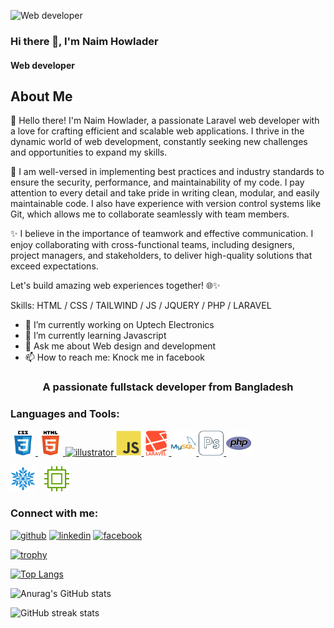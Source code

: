 ![Web developer]([https://www.google.com/url?sa=i&url=https%3A%2F%2Fwww.fegno.com%2Fsolutions%2Fweb-development-company-in-kochi%2F&psig=AOvVaw0Ledqg4MeEkyQAazHfVqsM&ust=1751274330024000&source=images&cd=vfe&opi=89978449&ved=0CBAQjRxqFwoTCNDx-Kejlo4DFQAAAAAdAAAAABAK](https://www.fegno.com/wp-content/uploads/2022/03/web-development-company-in-kochi.gif))
### Hi there 👋, I'm Naim Howlader
#### Web developer


## About Me

👋 Hello there! I'm Naim Howlader, a passionate Laravel web developer with a love for crafting efficient and scalable web applications. I thrive in the dynamic world of web development, constantly seeking new challenges and opportunities to expand my skills.

🔧 I am well-versed in implementing best practices and industry standards to ensure the security, performance, and maintainability of my code. I pay attention to every detail and take pride in writing clean, modular, and easily maintainable code. I also have experience with version control systems like Git, which allows me to collaborate seamlessly with team members.

✨ I believe in the importance of teamwork and effective communication. I enjoy collaborating with cross-functional teams, including designers, project managers, and stakeholders, to deliver high-quality solutions that exceed expectations. 


Let's build amazing web experiences together! 🌐✨


Skills: HTML / CSS / TAILWIND / JS / JQUERY / PHP / LARAVEL

- 🔭 I’m currently working on Uptech Electronics
- 🌱 I’m currently learning Javascript 
- 💬 Ask me about Web design and  development 
- 📫 How to reach me: Knock me in facebook

<h3 align="center">A passionate fullstack developer from Bangladesh</h3>


</p>
<p align="left">

<h3 align="left">Languages and Tools:</h3>
<p align="left"> <a href="https://www.w3schools.com/css/" target="_blank" rel="noreferrer"> <img src="https://raw.githubusercontent.com/devicons/devicon/master/icons/css3/css3-original-wordmark.svg" alt="css3" width="40" height="40"/> </a> <a href="https://www.w3.org/html/" target="_blank" rel="noreferrer"> <img src="https://raw.githubusercontent.com/devicons/devicon/master/icons/html5/html5-original-wordmark.svg" alt="html5" width="40" height="40"/> </a> <a href="https://www.adobe.com/in/products/illustrator.html" target="_blank" rel="noreferrer"> <img src="https://www.vectorlogo.zone/logos/adobe_illustrator/adobe_illustrator-icon.svg" alt="illustrator" width="40" height="40"/> </a> <a href="https://developer.mozilla.org/en-US/docs/Web/JavaScript" target="_blank" rel="noreferrer"> <img src="https://raw.githubusercontent.com/devicons/devicon/master/icons/javascript/javascript-original.svg" alt="javascript" width="40" height="40"/> </a> <a href="https://laravel.com/" target="_blank" rel="noreferrer"> <img src="https://raw.githubusercontent.com/devicons/devicon/master/icons/laravel/laravel-plain-wordmark.svg" alt="laravel" width="40" height="40"/> </a> <a href="https://www.mysql.com/" target="_blank" rel="noreferrer"> <img src="https://raw.githubusercontent.com/devicons/devicon/master/icons/mysql/mysql-original-wordmark.svg" alt="mysql" width="40" height="40"/> </a> <a href="https://www.photoshop.com/en" target="_blank" rel="noreferrer"> <img src="https://raw.githubusercontent.com/devicons/devicon/master/icons/photoshop/photoshop-line.svg" alt="photoshop" width="40" height="40"/> </a> <a href="https://www.php.net" target="_blank" rel="noreferrer"> <img src="https://raw.githubusercontent.com/devicons/devicon/master/icons/php/php-original.svg" alt="php" width="40" height="40"/> </a> </p>

<a href='https://archiveprogram.github.com/'><img src='https://raw.githubusercontent.com/acervenky/animated-github-badges/master/assets/acbadge.gif' width='40' height='40'></a> <a href='https://docs.github.com/en/developers'><img src='https://raw.githubusercontent.com/acervenky/animated-github-badges/master/assets/devbadge.gif' width='40' height='40'></a>

<h3 align="left">Connect with me:</h3>



[<img src='https://cdn.jsdelivr.net/npm/simple-icons@3.0.1/icons/github.svg' alt='github' height='40'>](https://github.com/Naim-Howlader)  [<img src='https://cdn.jsdelivr.net/npm/simple-icons@3.0.1/icons/linkedin.svg' alt='linkedin' height='40'>](https://www.linkedin.com/in/naimhowlader/)  [<img src='https://cdn.jsdelivr.net/npm/simple-icons@3.0.1/icons/facebook.svg' alt='facebook' height='40'>](https://www.facebook.com/profile.php?id=100016277460214)  

[![trophy](https://github-profile-trophy.vercel.app/?username=Naim-Howlader)](https://github.com/ryo-ma/github-profile-trophy)



[![Top Langs](https://github-readme-stats.vercel.app/api/top-langs/?username=Naim-Howlader)](https://github.com/anuraghazra/github-readme-stats)

![Anurag's GitHub stats](https://github-readme-stats.vercel.app/api?username=Naim-Howlader&show_icons=true&theme=vue-dark) 

![GitHub streak stats](https://streak-stats.demolab.com/?user=Naim-Howlader)  

